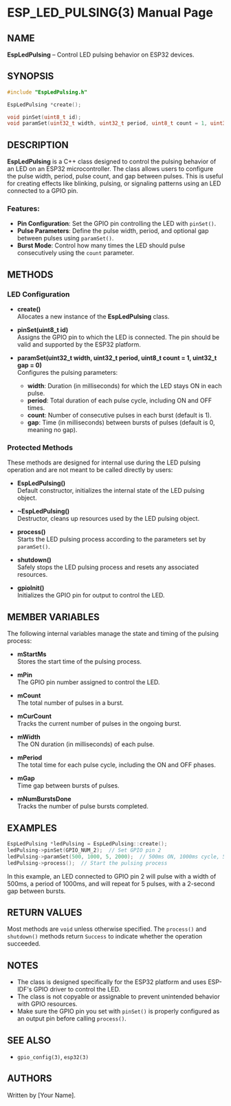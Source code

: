 
# ESP_LED_PULSING(3) Manual Page

## NAME
**EspLedPulsing** – Control LED pulsing behavior on ESP32 devices.

## SYNOPSIS
```cpp
#include "EspLedPulsing.h"

EspLedPulsing *create();

void pinSet(uint8_t id);
void paramSet(uint32_t width, uint32_t period, uint8_t count = 1, uint32_t gap = 0);
```

## DESCRIPTION
**EspLedPulsing** is a C++ class designed to control the pulsing behavior of an LED on an ESP32 microcontroller. The class allows users to configure the pulse width, period, pulse count, and gap between pulses. This is useful for creating effects like blinking, pulsing, or signaling patterns using an LED connected to a GPIO pin.

### Features:
- **Pin Configuration**: Set the GPIO pin controlling the LED with `pinSet()`.
- **Pulse Parameters**: Define the pulse width, period, and optional gap between pulses using `paramSet()`.
- **Burst Mode**: Control how many times the LED should pulse consecutively using the `count` parameter.

## METHODS

### LED Configuration
- **create()**  
  Allocates a new instance of the **EspLedPulsing** class.

- **pinSet(uint8_t id)**  
  Assigns the GPIO pin to which the LED is connected. The pin should be valid and supported by the ESP32 platform.

- **paramSet(uint32_t width, uint32_t period, uint8_t count = 1, uint32_t gap = 0)**  
  Configures the pulsing parameters:
  - **width**: Duration (in milliseconds) for which the LED stays ON in each pulse.
  - **period**: Total duration of each pulse cycle, including ON and OFF times.
  - **count**: Number of consecutive pulses in each burst (default is 1).
  - **gap**: Time (in milliseconds) between bursts of pulses (default is 0, meaning no gap).

### Protected Methods
These methods are designed for internal use during the LED pulsing operation and are not meant to be called directly by users:

- **EspLedPulsing()**  
  Default constructor, initializes the internal state of the LED pulsing object.

- **~EspLedPulsing()**  
  Destructor, cleans up resources used by the LED pulsing object.

- **process()**  
  Starts the LED pulsing process according to the parameters set by `paramSet()`.

- **shutdown()**  
  Safely stops the LED pulsing process and resets any associated resources.

- **gpioInit()**  
  Initializes the GPIO pin for output to control the LED.

## MEMBER VARIABLES
The following internal variables manage the state and timing of the pulsing process:

- **mStartMs**  
  Stores the start time of the pulsing process.

- **mPin**  
  The GPIO pin number assigned to control the LED.

- **mCount**  
  The total number of pulses in a burst.

- **mCurCount**  
  Tracks the current number of pulses in the ongoing burst.

- **mWidth**  
  The ON duration (in milliseconds) of each pulse.

- **mPeriod**  
  The total time for each pulse cycle, including the ON and OFF phases.

- **mGap**  
  Time gap between bursts of pulses.

- **mNumBurstsDone**  
  Tracks the number of pulse bursts completed.

## EXAMPLES
```cpp
EspLedPulsing *ledPulsing = EspLedPulsing::create();
ledPulsing->pinSet(GPIO_NUM_2);  // Set GPIO pin 2
ledPulsing->paramSet(500, 1000, 5, 2000);  // 500ms ON, 1000ms cycle, 5 pulses, 2000ms gap
ledPulsing->process();  // Start the pulsing process
```

In this example, an LED connected to GPIO pin 2 will pulse with a width of 500ms, a period of 1000ms, and will repeat for 5 pulses, with a 2-second gap between bursts.

## RETURN VALUES
Most methods are `void` unless otherwise specified. The `process()` and `shutdown()` methods return `Success` to indicate whether the operation succeeded.

## NOTES
- The class is designed specifically for the ESP32 platform and uses ESP-IDF's GPIO driver to control the LED.
- The class is not copyable or assignable to prevent unintended behavior with GPIO resources.
- Make sure the GPIO pin you set with `pinSet()` is properly configured as an output pin before calling `process()`.

## SEE ALSO
- `gpio_config(3)`, `esp32(3)`

## AUTHORS
Written by [Your Name].

